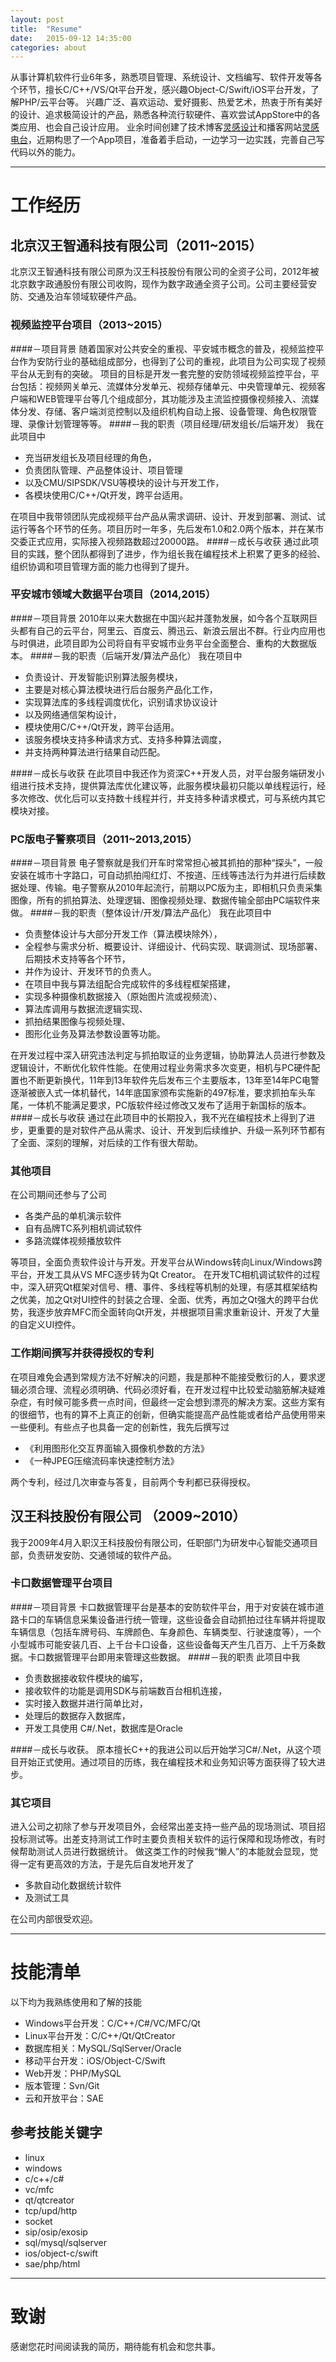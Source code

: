 ```yaml
---
layout: post
title:  "Resume"
date:   2015-09-12 14:35:00
categories: about
---
```


从事计算机软件行业6年多，熟悉项目管理、系统设计、文档编写、软件开发等各个环节，擅长C/C++/VS/Qt平台开发，感兴趣Object-C/Swift/iOS平台开发，了解PHP/云平台等。
兴趣广泛、喜欢运动、爱好摄影、热爱艺术，热衷于所有美好的设计、追求极简设计的产品，熟悉各种流行软硬件、喜欢尝试AppStore中的各类应用、也会自己设计应用。
业余时间创建了技术博客<a href="http://www.easyapple.net">灵感设计</a>和播客网站<a href="http://www.museradio.net">灵感电台</a>，近期构思了一个App项目，准备着手启动，一边学习一边实践，完善自己写代码以外的能力。

---

# 工作经历

## 北京汉王智通科技有限公司（2011~2015）

北京汉王智通科技有限公司原为汉王科技股份有限公司的全资子公司，2012年被北京数字政通股份有限公司收购，现作为数字政通全资子公司。公司主要经营安防、交通及泊车领域软硬件产品。

### 视频监控平台项目（2013~2015）

####－项目背景
随着国家对公共安全的重视、平安城市概念的普及，视频监控平台作为安防行业的基础组成部分，也得到了公司的重视，此项目为公司实现了视频平台从无到有的突破。
项目的目标是开发一套完整的安防领域视频监控平台，平台包括：视频网关单元、流媒体分发单元、视频存储单元、中央管理单元、视频客户端和WEB管理平台等几个组成部分，其功能涉及主流监控摄像视频接入、流媒体分发、存储、客户端浏览控制以及组织机构自动上报、设备管理、角色权限管理、录像计划管理等等。
####－我的职责（项目经理/研发组长/后端开发）
我在此项目中

- 充当研发组长及项目经理的角色，
- 负责团队管理、产品整体设计、项目管理
- 以及CMU/SIPSDK/VSU等模块的设计与开发工作，
- 各模块使用C/C++/Qt开发，跨平台适用。

在项目中我带领团队完成视频平台产品从需求调研、设计、开发到部署、测试、试运行等各个环节的任务。项目历时一年多，先后发布1.0和2.0两个版本，并在某市交委正式应用，实际接入视频路数超过20000路。
####－成长与收获
通过此项目的实践，整个团队都得到了进步，作为组长我在编程技术上积累了更多的经验、组织协调和项目管理方面的能力也得到了提升。

### 平安城市领域大数据平台项目（2014,2015）

####－项目背景
2010年以来大数据在中国兴起并蓬勃发展，如今各个互联网巨头都有自己的云平台，阿里云、百度云、腾迅云、新浪云层出不群。行业内应用也与时俱进，此项目即为公司将自有平安城市业务平台全面整合、重构的大数据版本。
####－我的职责（后端开发/算法产品化）
我在项目中

- 负责设计、开发智能识别算法服务模块，
- 主要是对核心算法模块进行后台服务产品化工作，
- 实现算法库的多线程调度优化，识别请求协议设计
- 以及网络通信架构设计，
- 模块使用C/C++/Qt开发，跨平台适用。
- 该服务模块支持多种请求方式、支持多种算法调度，
- 并支持两种算法进行结果自动匹配。

####－成长与收获
在此项目中我还作为资深C++开发人员，对平台服务端研发小组进行技术支持，提供算法库优化建议等，此服务模块最初只能以单线程运行，经多次修改、优化后可以支持数十线程并行，并支持多种请求模式，可与系统内其它模块对接。

### PC版电子警察项目（2011~2013,2015）

####－项目背景
电子警察就是我们开车时常常担心被其抓拍的那种“探头”，一般安装在城市十字路口，可自动抓拍闯红灯、不按道、压线等违法行为并进行后续数据处理、传输。电子警察从2010年起流行，前期以PC版为主，即相机只负责采集图像，所有的抓拍算法、处理逻辑、图像视频处理、数据传输全部由PC端软件来做。
####－我的职责（整体设计/开发/算法产品化）
我在此项目中

- 负责整体设计与大部分开发工作（算法模块除外），
- 全程参与需求分析、概要设计、详细设计、代码实现、联调测试、现场部署、后期技术支持等各个环节，
- 并作为设计、开发环节的负责人。
- 在项目中我与算法组配合完成软件的多线程框架搭建，
- 实现多种摄像机数据接入（原始图片流或视频流）、
- 算法库调用与数据流逻辑实现、
- 抓拍结果图像与视频处理、
- 图形化业务及算法参数设置等功能。

在开发过程中深入研究违法判定与抓拍取证的业务逻辑，协助算法人员进行参数及逻辑设计，不断优化软件性能。在使用过程业务需求多次变更，相机与PC硬件配置也不断更新换代，11年到13年软件先后发布三个主要版本，13年至14年PC电警逐渐被嵌入式一体机替代，14年底国家颁布实施新的497标准，要求抓拍车头车尾，一体机不能满足要求，PC版软件经过修改又发布了适用于新国标的版本。
####－成长与收获
通过在此项目中的长期投入，我不光在编程技术上得到了进步，更重要的是对软件产品从需求、设计、开发到后续维护、升级一系列环节都有了全面、深刻的理解，对后续的工作有很大帮助。

### 其他项目

在公司期间还参与了公司

- 各类产品的单机演示软件
- 自有品牌TC系列相机调试软件
- 多路流媒体视频播放软件

等项目，全面负责软件设计与开发。开发平台从Windows转向Linux/Windows跨平台，开发工具从VS MFC逐步转为Qt Creator。
在开发TC相机调试软件的过程中，深入研究Qt框架对信号、槽、事件、多线程等机制的处理，有感其框架结构之优美，加之Qt对UI控件的封装之合理、全面、优秀，再加之Qt强大的跨平台优势，我逐步放弃MFC而全面转向Qt开发，并根据项目需求重新设计、开发了大量的自定义UI控件。

### 工作期间撰写并获得授权的专利

在项目难免会遇到常规方法不好解决的问题，我是那种不能接受敷衍的人，要求逻辑必须合理、流程必须明确、代码必须好看，在开发过程中比较爱动脑筋解决疑难杂症，有时候可能多费一点时间，但最终一定会想到漂亮的解决方案。这些方案有的很细节，也有的算不上真正的创新，但确实能提高产品性能或者给产品使用带来一些便利。有些点子也具备一定的创新性，我先后撰写过

- 《利用图形化交互界面输入摄像机参数的方法》
- 《一种JPEG压缩流码率快速控制方法》

两个专利，经过几次审查与答复，目前两个专利都已获得授权。

## 汉王科技股份有限公司 （2009~2010）

我于2009年4月入职汉王科技股份有限公司，任职部门为研发中心智能交通项目部，负责研发安防、交通领域的软件产品。

### 卡口数据管理平台项目

####－项目背景
卡口数据管理平台是基本的安防软件平台，用于对安装在城市道路卡口的车辆信息采集设备进行统一管理，这些设备会自动抓拍过往车辆并将提取车辆信息（包括车牌号码、车牌颜色、车身颜色、车辆类型、行驶速度等），一个小型城市可能安装几百、上千台卡口设备，这些设备每天产生几百万、上千万条数据。卡口数据管理平台即用来管理这些数据。
####－我的职责
此项目中我

- 负责数据接收软件模块的编写，
- 接收软件的功能是调用SDK与前端数百台相机连接，
- 实时接入数据并进行简单比对，
- 处理后的数据存入数据库，
- 开发工具使用 C#/.Net，数据库是Oracle

####－成长与收获。
原本擅长C++的我进公司以后开始学习C#/.Net，从这个项目开始正式使用。通过项目的历练，我在编程技术和业务知识等方面获得了较大进步。

### 其它项目

进入公司之初除了参与开发项目外，会经常出差支持一些产品的现场测试、项目招投标测试等。出差支持测试工作时主要负责相关软件的运行保障和现场修改，有时候帮助测试人员进行数据统计。
做这类工作的时候我“懒人”的本能就会显现，觉得一定有更高效的方法，于是先后自发地开发了

- 多款自动化数据统计软件
- 及测试工具

在公司内部很受欢迎。

---

# 技能清单

以下均为我熟练使用和了解的技能

- Windows平台开发：C/C++/C#/VC/MFC/Qt
- Linux平台开发：C/C++/Qt/QtCreator
- 数据库相关：MySQL/SqlServer/Oracle
- 移动平台开发：iOS/Object-C/Swift
- Web开发：PHP/MySQL
- 版本管理：Svn/Git
- 云和开放平台：SAE

## 参考技能关键字
- linux
- windows
- c/c++/c#
- vc/mfc
- qt/qtcreator
- tcp/upd/http
- socket
- sip/osip/exosip
- sql/mysql/sqlserver
- ios/object-c/swift
- sae/php/html

---

# 致谢
感谢您花时间阅读我的简历，期待能有机会和您共事。

